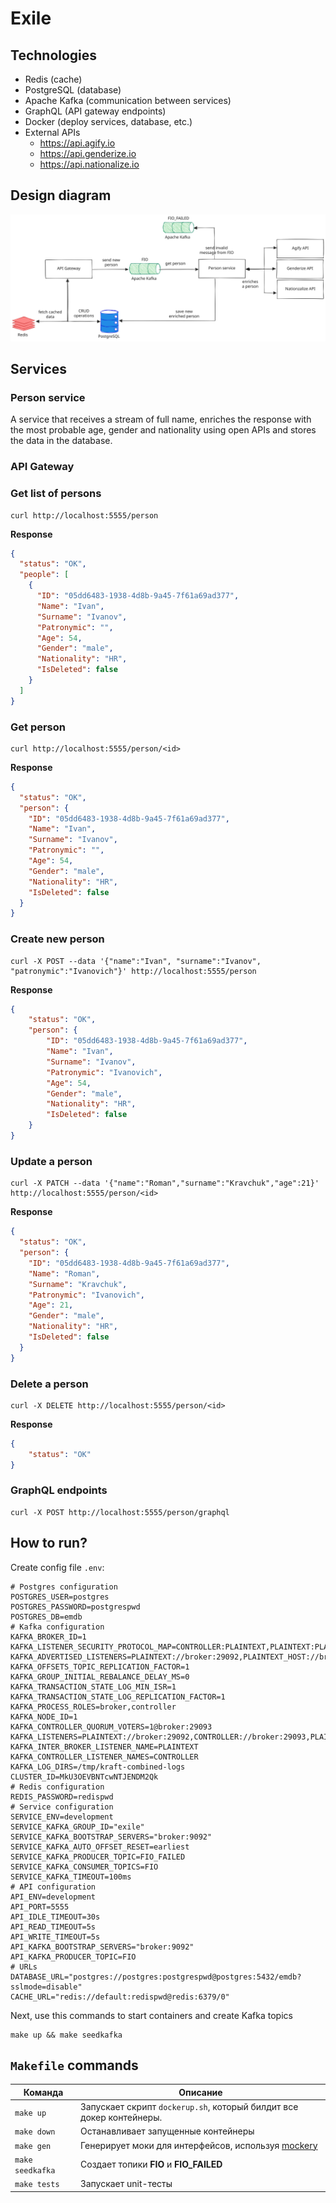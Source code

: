 # Exile

## Technologies

- Redis (cache)
- PostgreSQL (database)
- Apache Kafka (communication between services)
- GraphQL (API gateway endpoints)
- Docker (deploy services, database, etc.)
- External APIs
    - https://api.agify.io
    - https://api.genderize.io
    - https://api.nationalize.io

## Design diagram

![](./assets/exile-system-design.svg)

## Services

### Person service

A service that receives a stream of full name, enriches the response with the most probable age, gender and nationality using open APIs and stores the data in the database.

### API Gateway

### Get list of persons

```shell
curl http://localhost:5555/person
```

**Response**

```json
{
  "status": "OK",
  "people": [
    {
      "ID": "05dd6483-1938-4d8b-9a45-7f61a69ad377",
      "Name": "Ivan",
      "Surname": "Ivanov",
      "Patronymic": "",
      "Age": 54,
      "Gender": "male",
      "Nationality": "HR",
      "IsDeleted": false
    }
  ]
}
```

### Get person

```shell
curl http://localhost:5555/person/<id>
```

**Response**

```json
{
  "status": "OK",
  "person": {
    "ID": "05dd6483-1938-4d8b-9a45-7f61a69ad377",
    "Name": "Ivan",
    "Surname": "Ivanov",
    "Patronymic": "",
    "Age": 54,
    "Gender": "male",
    "Nationality": "HR",
    "IsDeleted": false
  }
}
```

### Create new person

```shell
curl -X POST --data '{"name":"Ivan", "surname":"Ivanov", "patronymic":"Ivanovich"}' http://localhost:5555/person
```

**Response**

```json
{
    "status": "OK",
    "person": {
        "ID": "05dd6483-1938-4d8b-9a45-7f61a69ad377",
        "Name": "Ivan",
        "Surname": "Ivanov",
        "Patronymic": "Ivanovich",
        "Age": 54,
        "Gender": "male",
        "Nationality": "HR",
        "IsDeleted": false
    }
}
```

### Update a person

```shell
curl -X PATCH --data '{"name":"Roman","surname":"Kravchuk","age":21}' http://localhost:5555/person/<id>
```

**Response**

```json
{
  "status": "OK",
  "person": {
    "ID": "05dd6483-1938-4d8b-9a45-7f61a69ad377",
    "Name": "Roman",
    "Surname": "Kravchuk",
    "Patronymic": "Ivanovich",
    "Age": 21,
    "Gender": "male",
    "Nationality": "HR",
    "IsDeleted": false
  }
}
```

### Delete a person

```shell
curl -X DELETE http://localhost:5555/person/<id>
```

**Response**

```json
{
    "status": "OK"
}
```

### GraphQL endpoints

```shell
curl -X POST http://localhost:5555/person/graphql
```

## How to run?

Create config file `.env`:

```shell
# Postgres configuration
POSTGRES_USER=postgres
POSTGRES_PASSWORD=postgrespwd
POSTGRES_DB=emdb
# Kafka configuration
KAFKA_BROKER_ID=1
KAFKA_LISTENER_SECURITY_PROTOCOL_MAP=CONTROLLER:PLAINTEXT,PLAINTEXT:PLAINTEXT,PLAINTEXT_HOST:PLAINTEXT
KAFKA_ADVERTISED_LISTENERS=PLAINTEXT://broker:29092,PLAINTEXT_HOST://broker:9092
KAFKA_OFFSETS_TOPIC_REPLICATION_FACTOR=1
KAFKA_GROUP_INITIAL_REBALANCE_DELAY_MS=0
KAFKA_TRANSACTION_STATE_LOG_MIN_ISR=1
KAFKA_TRANSACTION_STATE_LOG_REPLICATION_FACTOR=1
KAFKA_PROCESS_ROLES=broker,controller
KAFKA_NODE_ID=1
KAFKA_CONTROLLER_QUORUM_VOTERS=1@broker:29093
KAFKA_LISTENERS=PLAINTEXT://broker:29092,CONTROLLER://broker:29093,PLAINTEXT_HOST://0.0.0.0:9092
KAFKA_INTER_BROKER_LISTENER_NAME=PLAINTEXT
KAFKA_CONTROLLER_LISTENER_NAMES=CONTROLLER
KAFKA_LOG_DIRS=/tmp/kraft-combined-logs
CLUSTER_ID=MkU3OEVBNTcwNTJENDM2Qk
# Redis configuration
REDIS_PASSWORD=redispwd
# Service configuration
SERVICE_ENV=development
SERVICE_KAFKA_GROUP_ID="exile"
SERVICE_KAFKA_BOOTSTRAP_SERVERS="broker:9092"
SERVICE_KAFKA_AUTO_OFFSET_RESET=earliest
SERVICE_KAFKA_PRODUCER_TOPIC=FIO_FAILED
SERVICE_KAFKA_CONSUMER_TOPICS=FIO
SERVICE_KAFKA_TIMEOUT=100ms
# API configuration
API_ENV=development
API_PORT=5555
API_IDLE_TIMEOUT=30s
API_READ_TIMEOUT=5s
API_WRITE_TIMEOUT=5s
API_KAFKA_BOOTSTRAP_SERVERS="broker:9092"
API_KAFKA_PRODUCER_TOPIC=FIO
# URLs
DATABASE_URL="postgres://postgres:postgrespwd@postgres:5432/emdb?sslmode=disable"
CACHE_URL="redis://default:redispwd@redis:6379/0"
```

Next, use this commands to start containers and create Kafka topics

```shell
make up && make seedkafka
```

## `Makefile` commands

| Команда 	| Описание 	|
|---	|---	|
| `make up` 	| Запускает скрипт `dockerup.sh`, который билдит все докер контейнеры. 	|
| `make down` 	| Останавливает запущенные контейнеры 	|
| `make gen` 	| Генерирует моки для интерфейсов, используя [mockery](https://github.com/vektra/mockery) 	|
| `make seedkafka` 	| Создает топики **FIO** и **FIO_FAILED**  	|
| `make tests` 	| Запускает unit-тесты 	|
